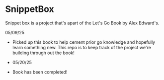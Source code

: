 # SnippetBox

Snippet box is a project that's apart of the Let's Go Book by Alex Edward's.

05/09/25
- Picked up this book to help cement prior go knowledge and hopefully learn something new. This repo is to keep track of the project we're building through out the book!

- 05/20/25
- Book has been completed! 
